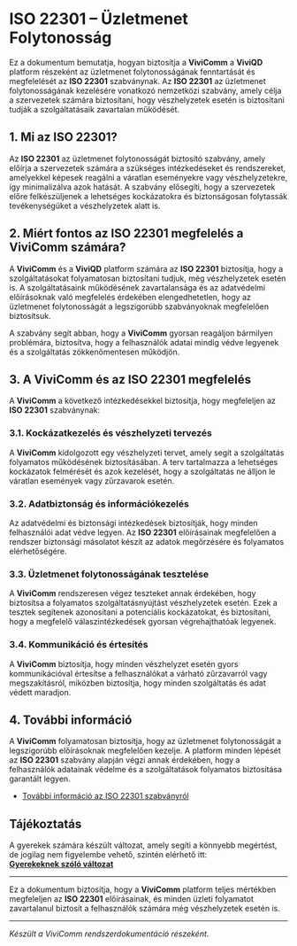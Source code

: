 # ISO 22301 – Üzletmenet Folytonosság

Ez a dokumentum bemutatja, hogyan biztosítja a **ViviComm** a **ViviQD** platform részeként az üzletmenet folytonosságának fenntartását és megfelelését az **ISO 22301** szabványnak. Az **ISO 22301** az üzletmenet folytonosságának kezelésére vonatkozó nemzetközi szabvány, amely célja a szervezetek számára biztosítani, hogy vészhelyzetek esetén is biztosítani tudják a szolgáltatásaik zavartalan működését.

## 1. Mi az ISO 22301?

Az **ISO 22301** az üzletmenet folytonosságát biztosító szabvány, amely előírja a szervezetek számára a szükséges intézkedéseket és rendszereket, amelyekkel képesek reagálni a váratlan eseményekre vagy vészhelyzetekre, így minimalizálva azok hatását. A szabvány elősegíti, hogy a szervezetek előre felkészüljenek a lehetséges kockázatokra és biztonságosan folytassák tevékenységüket a vészhelyzetek alatt is.

## 2. Miért fontos az ISO 22301 megfelelés a **ViviComm** számára?

A **ViviComm** és a **ViviQD** platform számára az **ISO 22301** biztosítja, hogy a szolgáltatásokat folyamatosan biztosítani tudjuk, még vészhelyzetek esetén is. A szolgáltatásaink működésének zavartalansága és az adatvédelmi előírásoknak való megfelelés érdekében elengedhetetlen, hogy az üzletmenet folytonosságát a legszigorúbb szabványoknak megfelelően biztosítsuk.

A szabvány segít abban, hogy a **ViviComm** gyorsan reagáljon bármilyen problémára, biztosítva, hogy a felhasználók adatai mindig védve legyenek és a szolgáltatás zökkenőmentesen működjön.

## 3. A **ViviComm** és az ISO 22301 megfelelés

A **ViviComm** a következő intézkedésekkel biztosítja, hogy megfeleljen az **ISO 22301** szabványnak:

### **3.1. Kockázatkezelés és vészhelyzeti tervezés**

A **ViviComm** kidolgozott egy vészhelyzeti tervet, amely segít a szolgáltatás folyamatos működésének biztosításában. A terv tartalmazza a lehetséges kockázatok felmérését és azok kezelését, hogy a szolgáltatás ne álljon le váratlan események vagy zűrzavarok esetén.

### **3.2. Adatbiztonság és információkezelés**

Az adatvédelmi és biztonsági intézkedések biztosítják, hogy minden felhasználói adat védve legyen. Az **ISO 22301** előírásainak megfelelően a rendszer biztonsági másolatot készít az adatok megőrzésére és folyamatos elérhetőségére.

### **3.3. Üzletmenet folytonosságának tesztelése**

A **ViviComm** rendszeresen végez teszteket annak érdekében, hogy biztosítsa a folyamatos szolgáltatásnyújtást vészhelyzetek esetén. Ezek a tesztek segítenek azonosítani a potenciális kockázatokat, és biztosítani, hogy a megfelelő válaszintézkedések gyorsan végrehajthatóak legyenek.

### **3.4. Kommunikáció és értesítés**

A **ViviComm** biztosítja, hogy minden vészhelyzet esetén gyors kommunikációval értesítse a felhasználókat a várható zűrzavarról vagy megszakításról, miközben biztosítja, hogy minden szolgáltatás és adat védett maradjon.

## 4. További információ

A **ViviComm** folyamatosan biztosítja, hogy az üzletmenet folytonosságát a legszigorúbb előírásoknak megfelelően kezelje. A platform minden lépését az **ISO 22301** szabvány alapján végzi annak érdekében, hogy a felhasználók adatainak védelme és a szolgáltatások folyamatos biztosítása garantált legyen.

- [További információ az ISO 22301 szabványról](https://www.iso.org/iso-22301-business-continuity.html)

## Tájékoztatás

A gyerekek számára készült változat, amely segíti a könnyebb megértést,<br/> de jogilag nem figyelembe vehető, szintén elérhető itt:  
[**Gyerekeknek szóló változat**](../easy/easy-iso-22301-compliance.md)

---

Ez a dokumentum biztosítja, hogy a **ViviComm** platform teljes mértékben megfeleljen az **ISO 22301** előírásainak, és minden üzleti folyamatot zavartalanul biztosít a felhasználók számára még vészhelyzetek esetén is.

---

*Készült a ViviComm rendszerdokumentáció részeként.*
